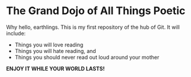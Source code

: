 # The Grand Dojo of All Things Poetic

Why hello, earthlings. This is my first repository of the hub of Git. It will include:
* Things you will love reading
* Things you will hate reading, and
* Things you should never read out loud around your mother

**ENJOY IT WHILE YOUR WORLD LASTS!**

